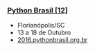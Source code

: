 ### [Python Brasil [12]](/pythonbrasil-12/README.md)
- Florianópolis/SC
- 13 a 18 de Outubro
- [2016.pythonbrasil.org.br](http://2016.pythonbrasil.org.br)
